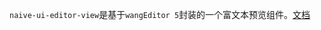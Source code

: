 `naive-ui-editor-view`是基于`wangEditor 5`封装的一个富文本预览组件。[文档](https://ashuicoder.github.io/naive-ui-components/naive-ui-edtior-view.html)
